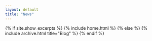 ```yaml
---
layout: default
title: "News"
---
```


{% if site.show_excerpts %}
  {% include home.html %}
{% else %}
  {% include archive.html title="Blog" %}
{% endif %}
